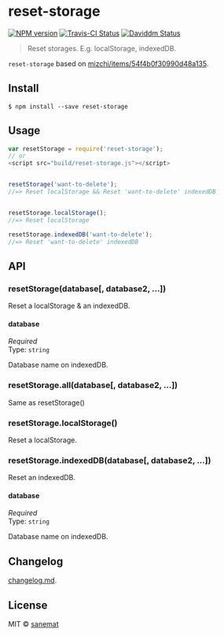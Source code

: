# reset-storage

[![NPM version][npm-image]][npm-url] [![Travis-CI Status][travis-image]][travis-url] [![Daviddm Status][daviddm-image]][daviddm-url]

> Reset storages. E.g. localStorage, indexedDB.

`reset-storage` based on [mizchi/items/54f4b0f30990d48a135](http://qiita.com/mizchi/items/54f4b0f30990d48a1350).


## Install

```
$ npm install --save reset-storage
```


## Usage

```js
var resetStorage = require('reset-storage');
// or
<script src="build/reset-storage.js"></script>


resetStorage('want-to-delete');
//=> Reset localStorage && Reset 'want-to-delete' indexedDB


resetStorage.localStorage();
//=> Reset localStorage

resetStorage.indexedDB('want-to-delete');
//=> Reset 'want-to-delete' indexedDB
```



## API

### resetStorage(database[, database2, ...])

Reset a localStorage & an indexedDB.

#### database

*Required*  
Type: `string`

Database name on indexedDB.


### resetStorage.all(database[, database2, ...])

Same as resetStorage()


### resetStorage.localStorage()

Reset a localStorage.


### resetStorage.indexedDB(database[, database2, ...])

Reset an indexedDB.

#### database

*Required*  
Type: `string`

Database name on indexedDB.


## Changelog

[changelog.md](./changelog.md).


## License

MIT © [sanemat](http://sane.jp)


[travis-url]: https://travis-ci.org/pandawing/node-reset-storage
[travis-image]: https://img.shields.io/travis/pandawing/node-reset-storage/master.svg?style=flat-square&label=travis
[npm-url]: https://npmjs.org/package/reset-storage
[npm-image]: https://img.shields.io/npm/v/reset-storage.svg?style=flat-square
[daviddm-url]: https://david-dm.org/pandawing/node-reset-storage
[daviddm-image]: https://img.shields.io/david/pandawing/node-reset-storage.svg?style=flat-square
